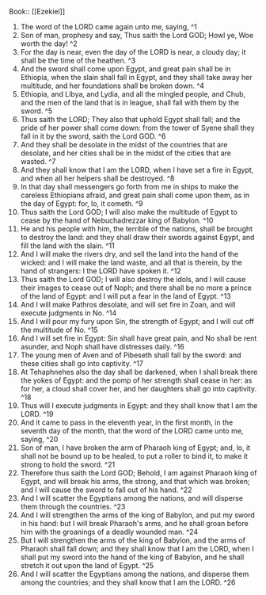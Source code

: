  Book:: [[Ezekiel]]
 1. The word of the LORD came again unto me, saying, ^1
 2. Son of man, prophesy and say, Thus saith the Lord GOD; Howl ye, Woe worth the day! ^2
 3. For the day is near, even the day of the LORD is near, a cloudy day; it shall be the time of the heathen. ^3
 4. And the sword shall come upon Egypt, and great pain shall be in Ethiopia, when the slain shall fall in Egypt, and they shall take away her multitude, and her foundations shall be broken down. ^4
 5. Ethiopia, and Libya, and Lydia, and all the mingled people, and Chub, and the men of the land that is in league, shall fall with them by the sword. ^5
 6. Thus saith the LORD; They also that uphold Egypt shall fall; and the pride of her power shall come down: from the tower of Syene shall they fall in it by the sword, saith the Lord GOD. ^6
 7. And they shall be desolate in the midst of the countries that are desolate, and her cities shall be in the midst of the cities that are wasted. ^7
 8. And they shall know that I am the LORD, when I have set a fire in Egypt, and when all her helpers shall be destroyed. ^8
 9. In that day shall messengers go forth from me in ships to make the careless Ethiopians afraid, and great pain shall come upon them, as in the day of Egypt: for, lo, it cometh. ^9
 10. Thus saith the Lord GOD; I will also make the multitude of Egypt to cease by the hand of Nebuchadrezzar king of Babylon. ^10
 11. He and his people with him, the terrible of the nations, shall be brought to destroy the land: and they shall draw their swords against Egypt, and fill the land with the slain. ^11
 12. And I will make the rivers dry, and sell the land into the hand of the wicked: and I will make the land waste, and all that is therein, by the hand of strangers: I the LORD have spoken it. ^12
 13. Thus saith the Lord GOD; I will also destroy the idols, and I will cause their images to cease out of Noph; and there shall be no more a prince of the land of Egypt: and I will put a fear in the land of Egypt. ^13
 14. And I will make Pathros desolate, and will set fire in Zoan, and will execute judgments in No. ^14
 15. And I will pour my fury upon Sin, the strength of Egypt; and I will cut off the multitude of No. ^15
 16. And I will set fire in Egypt: Sin shall have great pain, and No shall be rent asunder, and Noph shall have distresses daily. ^16
 17. The young men of Aven and of Pibeseth shall fall by the sword: and these cities shall go into captivity. ^17
 18. At Tehaphnehes also the day shall be darkened, when I shall break there the yokes of Egypt: and the pomp of her strength shall cease in her: as for her, a cloud shall cover her, and her daughters shall go into captivity. ^18
 19. Thus will I execute judgments in Egypt: and they shall know that I am the LORD. ^19
 20. And it came to pass in the eleventh year, in the first month, in the seventh day of the month, that the word of the LORD came unto me, saying, ^20
 21. Son of man, I have broken the arm of Pharaoh king of Egypt; and, lo, it shall not be bound up to be healed, to put a roller to bind it, to make it strong to hold the sword. ^21
 22. Therefore thus saith the Lord GOD; Behold, I am against Pharaoh king of Egypt, and will break his arms, the strong, and that which was broken; and I will cause the sword to fall out of his hand. ^22
 23. And I will scatter the Egyptians among the nations, and will disperse them through the countries. ^23
 24. And I will strengthen the arms of the king of Babylon, and put my sword in his hand: but I will break Pharaoh's arms, and he shall groan before him with the groanings of a deadly wounded man. ^24
 25. But I will strengthen the arms of the king of Babylon, and the arms of Pharaoh shall fall down; and they shall know that I am the LORD, when I shall put my sword into the hand of the king of Babylon, and he shall stretch it out upon the land of Egypt. ^25
 26. And I will scatter the Egyptians among the nations, and disperse them among the countries; and they shall know that I am the LORD. ^26
